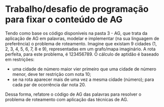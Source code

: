 # Trabalho/desafio de programação para fixar o conteúdo de AG

Tendo como base os código disponíveis na pasta 3 - AG, que trata da aplicação de AG em palavras, modelar e implementar (na sua linguagem de preferência) o problema de roteamento.
Imagine que existam 9 cidades (1, 2, 3, 4, 5, 6, 7, 8 e 9), representadas em um grafo/mapa imaginário. A rota perfeita, para este problema, é 123456789. O cálculo de aptidão é baseado em restrições:
  - uma cidade de número maior vier primeiro que uma cidade de número menor, deve ter restrição com nota 10;
  - se na rota aparecer mais de uma vez a mesma cidade (número); para cada par de ocorrência dar nota 20.

Dessa forma, refatore o código de AG das palavras para resolver o problema de roteamento com aplicação das técnicas de AG.
